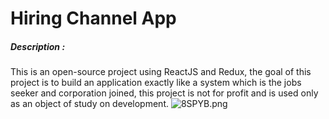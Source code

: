 # Hiring Channel App
##### Description : 
This is an open-source project using ReactJS and Redux, the goal of this project is to build an application exactly like a system which is the jobs seeker and corporation joined,  this project is not for profit and is used only as an object of study on development.
![8SPYB.png](https://cdn.imgpaste.net/2020/01/27/8SPYB.png)